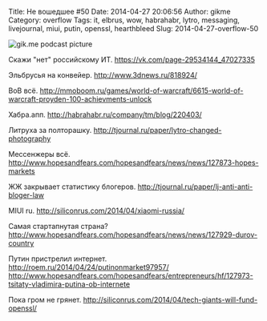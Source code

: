 Title: Не вошедшее #50
Date: 2014-04-27 20:06:56
Author: gikme
Category: overflow
Tags: it, elbrus, wow, habrahabr, lytro, messaging, livejournal, miui, putin, openssl, hearthbleed
Slug: 2014-04-27-overflow-50

![gik.me podcast picture](https://31.media.tumblr.com/3d554edccb402ea46a0a1f3ba3d709a6/tumblr_inline_n4oxhhf8sx1qafwv8.jpg)

Скажи "нет" российскому ИТ.
<https://vk.com/page-29534144_47027335>

Эльбрусья на конвейер.
<http://www.3dnews.ru/818924/>

ВоВ всё.
<http://mmoboom.ru/games/world-of-warcraft/6615-world-of-warcraft-proyden-100-achievments-unlock>

Хабра.апп.
<http://habrahabr.ru/company/tm/blog/220403/>

Литруха за полторашку.
<http://tjournal.ru/paper/lytro-changed-photography>

Мессенжеры всё.
<http://www.hopesandfears.com/hopesandfears/news/news/127873-hopes-markets>

ЖЖ закрывает статистику блогеров.
<http://tjournal.ru/paper/lj-anti-anti-bloger-law>

MIUI ru.
<http://siliconrus.com/2014/04/xiaomi-russia/>

Самая стартапнутая страна?
<http://www.hopesandfears.com/hopesandfears/news/news/127929-durov-country>

Путин пристрелил интернет.
<http://roem.ru/2014/04/24/putinonmarket97957/>
<http://www.hopesandfears.com/hopesandfears/entrepreneurs/hf/127973-tsitaty-vladimira-putina-ob-internete>

Пока гром не грянет.
<http://siliconrus.com/2014/04/tech-giants-will-fund-openssl/>

